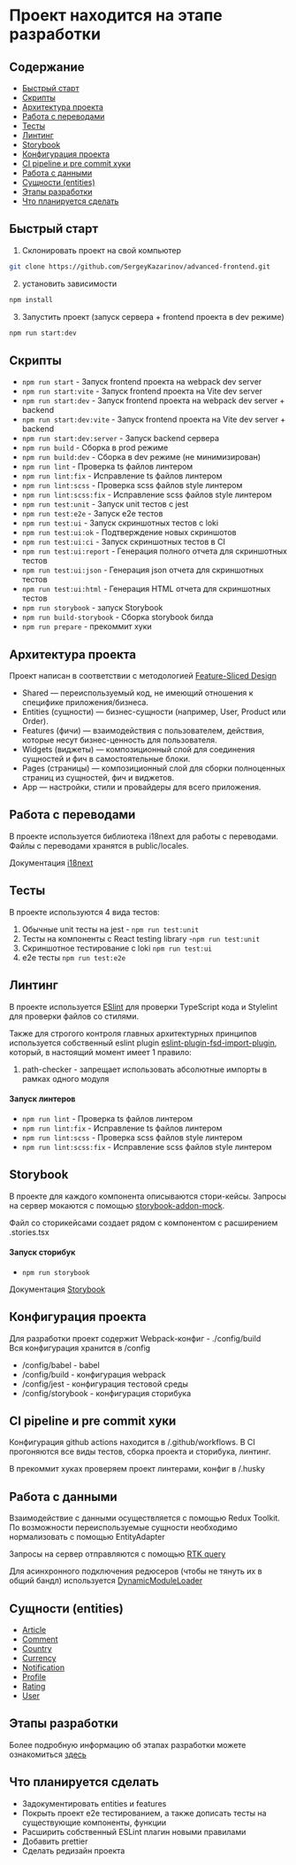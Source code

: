 # Проект находится на этапе разработки

## Содержание

- [Быстрый старт](#start)
- [Скрипты](#scripts)
- [Архитектура проекта](#fsd)
- [Работа с переводами](#translate)
- [Тесты](#tests)
- [Линтинг](#linting)
- [Storybook](#storybook)
- [Конфигурация проекта](#config)
- [CI pipeline и pre commit хуки](#ci)
- [Работа с данными](#server)
- [Сущности (entities)](#entities)
- [Этапы разработки](#development)
- [Что планируется сделать](#next)


## <a id="start" ></a>Быстрый старт


1. Склонировать проект на свой компьютер

```bash
git clone https://github.com/SergeyKazarinov/advanced-frontend.git
```

2. установить зависимости

```bash
npm install
```

3. Запустить проект (запуск сервера + frontend проекта в dev режиме)

```bash
npm run start:dev
```

## <a id="scripts" ></a>Скрипты

- `npm run start` - Запуск frontend проекта на webpack dev server
- `npm run start:vite` - Запуск frontend проекта на Vite dev server
- `npm run start:dev` - Запуск frontend проекта на webpack dev server + backend
- `npm run start:dev:vite` - Запуск frontend проекта на Vite dev server + backend
- `npm run start:dev:server` - Запуск backend сервера
- `npm run build` - Сборка в prod режиме
- `npm run build:dev` - Сборка в dev режиме (не минимизирован)
- `npm run lint` - Проверка ts файлов линтером
- `npm run lint:fix` - Исправление ts файлов линтером
- `npm run lint:scss` - Проверка scss файлов style линтером
- `npm run lint:scss:fix` - Исправление scss файлов style линтером
- `npm run test:unit` - Запуск unit тестов с jest
- `npm run test:e2e` - Запуск e2e тестов
- `npm run test:ui` - Запуск скриншотных тестов с loki
- `npm run test:ui:ok` - Подтверждение новых скриншотов
- `npm run test:ui:ci` - Запуск скриншотных тестов в CI
- `npm run test:ui:report` - Генерация полного отчета для скриншотных тестов
- `npm run test:ui:json` - Генерация json отчета для скриншотных тестов
- `npm run test:ui:html` - Генерация HTML отчета для скриншотных тестов
- `npm run storybook` - запуск Storybook
- `npm run build-storybook` - Сборка storybook билда
- `npm run prepare` - прекоммит хуки

## <a id="fsd" ></a>Архитектура проекта

Проект написан в соответствии с методологией [Feature-Sliced Design](https://feature-sliced.design/)  
- Shared — переиспользуемый код, не имеющий отношения к специфике приложения/бизнеса.  
- Entities (сущности) — бизнес-сущности (например, User, Product или Order).  
- Features (фичи) — взаимодействия с пользователем, действия, которые несут бизнес-ценность для пользователя.  
- Widgets (виджеты) — композиционный слой для соединения сущностей и фич в самостоятельные блоки.  
- Pages (страницы) — композиционный слой для сборки полноценных страниц из сущностей, фич и виджетов.  
- App — настройки, стили и провайдеры для всего приложения.  

## <a id="translate" ></a>Работа с переводами

В проекте используется библиотека i18next для работы с переводами.
Файлы с переводами хранятся в public/locales.

Документация [i18next](https://react.i18next.com/)


## <a id="tests" ></a>Тесты

В проекте используются 4 вида тестов:
1) Обычные unit тесты на jest - `npm run test:unit`
2) Тесты на компоненты с React testing library -`npm run test:unit`
3) Скриншотное тестирование с loki `npm run test:ui`
4) e2e тесты `npm run test:e2e`

## <a id="linting" ></a>Линтинг

В проекте используется [ESlint](https://eslint.org/) для проверки TypeScript кода и Stylelint для проверки файлов со стилями.

Также для строгого контроля главных архитектурных принципов
используется собственный eslint plugin [eslint-plugin-fsd-import-plugin](https://www.npmjs.com/package/eslint-plugin-fsd-import-plugin),
который, в настоящий момент имеет 1 правило:
1) path-checker - запрещает использовать абсолютные импорты в рамках одного модуля

#### Запуск линтеров
- `npm run lint` - Проверка ts файлов линтером
- `npm run lint:fix` - Исправление ts файлов линтером
- `npm run lint:scss` - Проверка scss файлов style линтером
- `npm run lint:scss:fix` - Исправление scss файлов style линтером

## <a id="storybook" ></a>Storybook

В проекте для каждого компонента описываются стори-кейсы.
Запросы на сервер мокаются с помощью [storybook-addon-mock](https://storybook-addon-mock.netlify.app/?path=/docs/docs-introduction--docs).

Файл со сторикейсами создает рядом с компонентом с расширением .stories.tsx

#### Запуск сторибук
- `npm run storybook`

Документация [Storybook](https://storybook.js.org/)

## <a id="config" ></a>Конфигурация проекта

Для разработки проект содержит Webpack-конфиг - ./config/build  
Вся конфигурация хранится в /config
- /config/babel - babel
- /config/build - конфигурация webpack
- /config/jest - конфигурация тестовой среды
- /config/storybook - конфигурация сторибука

## <a id="ci" ></a>CI pipeline и pre commit хуки

Конфигурация github actions находится в /.github/workflows.
В CI прогоняются все виды тестов, сборка проекта и сторибука, линтинг.

В прекоммит хуках проверяем проект линтерами, конфиг в /.husky

## <a id="server" ></a>Работа с данными

Взаимодействие с данными осуществляется с помощью Redux Toolkit.
По возможности переиспользуемые сущности необходимо нормализовать с помощью EntityAdapter

Запросы на сервер отправляются с помощью [RTK query](/src/shared/api/rtkApi.ts)

Для асинхронного подключения редюсеров (чтобы не тянуть их в общий бандл) используется
[DynamicModuleLoader](/src/shared/lib/ui/DynamicModuleLoader/DynamicModuleLoader.tsx)

## <a id="entities" ></a>Сущности (entities)

- [Article](/src/entities/Article/Readme.md)
- [Comment](/src/entities/Comment/Readme.md)
- [Country](/src/entities/Country/Readme.md)
- [Currency](/src/entities/Currency/Readme.md)
- [Notification](/src/entities/Notification/Readme.md)
- [Profile](/src/entities/Profile/Readme.md)
- [Rating](/src/entities/Rating/Readme.md)
- [User](/src/entities/User/Readme.md)

## <a id="development" ></a>Этапы разработки

Более подробную информацию об этапах разработки можете ознакомиться [здесь](/docs/development.md)



## <a id="next" ></a> Что планируется сделать
- Задокументировать entities и features
- Покрыть проект e2e тестированием, а также дописать тесты на существующие компоненты, функции
- Расширить собственный ESLint плагин новыми правилами
- Добавить prettier
- Сделать редизайн проекта
